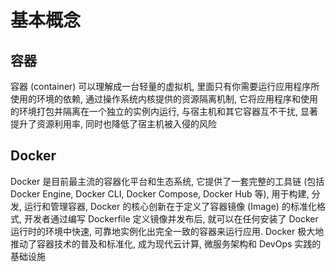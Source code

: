 # 基本概念

## 容器

容器 (container) 可以理解成一台轻量的虚拟机, 里面只有你需要运行应用程序所使用的环境的依赖, 通过操作系统内核提供的资源隔离机制, 它将应用程序和使用的环境打包并隔离在一个独立的实例内运行, 与宿主机和其它容器互不干扰, 显著提升了资源利用率, 同时也降低了宿主机被入侵的风险

## Docker

Docker 是目前最主流的容器化平台和生态系统, 它提供了一套完整的工具链 (包括 Docker Engine, Docker CLI, Docker Compose, Docker Hub 等), 用于构建, 分发, 运行和管理容器, Docker 的核心创新在于定义了容器镜像 (Image) 的标准化格式, 开发者通过编写 Dockerfile 定义镜像并发布后, 就可以在任何安装了 Docker 运行时的环境中快速, 可靠地实例化出完全一致的容器来运行应用. Docker 极大地推动了容器技术的普及和标准化, 成为现代云计算, 微服务架构和 DevOps 实践的基础设施